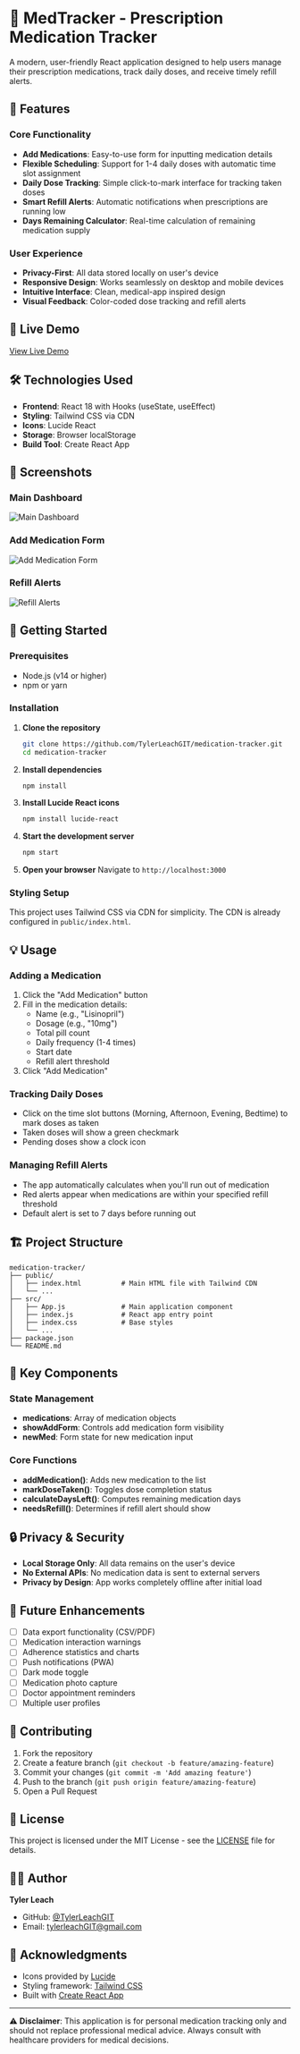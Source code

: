 # 💊 MedTracker - Prescription Medication Tracker

A modern, user-friendly React application designed to help users manage their prescription medications, track daily doses, and receive timely refill alerts.


## 🌟 Features

### Core Functionality
- **Add Medications**: Easy-to-use form for inputting medication details
- **Flexible Scheduling**: Support for 1-4 daily doses with automatic time slot assignment
- **Daily Dose Tracking**: Simple click-to-mark interface for tracking taken doses
- **Smart Refill Alerts**: Automatic notifications when prescriptions are running low
- **Days Remaining Calculator**: Real-time calculation of remaining medication supply

### User Experience
- **Privacy-First**: All data stored locally on user's device
- **Responsive Design**: Works seamlessly on desktop and mobile devices
- **Intuitive Interface**: Clean, medical-app inspired design
- **Visual Feedback**: Color-coded dose tracking and refill alerts

## 🚀 Live Demo

[View Live Demo](https://medication-tracker-seven.vercel.app/) 

## 🛠️ Technologies Used

- **Frontend**: React 18 with Hooks (useState, useEffect)
- **Styling**: Tailwind CSS via CDN
- **Icons**: Lucide React
- **Storage**: Browser localStorage
- **Build Tool**: Create React App

## 📱 Screenshots

### Main Dashboard
![Main Dashboard](screenshots/main-dashboard.png)


### Add Medication Form
![Add Medication Form](screenshots/add-medication-form.png)


### Refill Alerts
![Refill Alerts](screenshots/refill-alerts.png)


## 🏁 Getting Started

### Prerequisites
- Node.js (v14 or higher)
- npm or yarn

### Installation

1. **Clone the repository**
   ```bash
   git clone https://github.com/TylerLeachGIT/medication-tracker.git
   cd medication-tracker
   ```

2. **Install dependencies**
   ```bash
   npm install
   ```

3. **Install Lucide React icons**
   ```bash
   npm install lucide-react
   ```

4. **Start the development server**
   ```bash
   npm start
   ```

5. **Open your browser**
   Navigate to `http://localhost:3000`

### Styling Setup
This project uses Tailwind CSS via CDN for simplicity. The CDN is already configured in `public/index.html`.

## 💡 Usage

### Adding a Medication
1. Click the "Add Medication" button
2. Fill in the medication details:
   - Name (e.g., "Lisinopril")
   - Dosage (e.g., "10mg")
   - Total pill count
   - Daily frequency (1-4 times)
   - Start date
   - Refill alert threshold
3. Click "Add Medication"

### Tracking Daily Doses
- Click on the time slot buttons (Morning, Afternoon, Evening, Bedtime) to mark doses as taken
- Taken doses will show a green checkmark
- Pending doses show a clock icon

### Managing Refill Alerts
- The app automatically calculates when you'll run out of medication
- Red alerts appear when medications are within your specified refill threshold
- Default alert is set to 7 days before running out

## 🏗️ Project Structure

```
medication-tracker/
├── public/
│   ├── index.html          # Main HTML file with Tailwind CDN
│   └── ...
├── src/
│   ├── App.js              # Main application component
│   ├── index.js            # React app entry point
│   ├── index.css           # Base styles
│   └── ...
├── package.json
└── README.md
```

## 🔧 Key Components

### State Management
- **medications**: Array of medication objects
- **showAddForm**: Controls add medication form visibility
- **newMed**: Form state for new medication input

### Core Functions
- **addMedication()**: Adds new medication to the list
- **markDoseTaken()**: Toggles dose completion status
- **calculateDaysLeft()**: Computes remaining medication days
- **needsRefill()**: Determines if refill alert should show

## 🔒 Privacy & Security

- **Local Storage Only**: All data remains on the user's device
- **No External APIs**: No medication data is sent to external servers
- **Privacy by Design**: App works completely offline after initial load

## 🚀 Future Enhancements

- [ ] Data export functionality (CSV/PDF)
- [ ] Medication interaction warnings
- [ ] Adherence statistics and charts
- [ ] Push notifications (PWA)
- [ ] Dark mode toggle
- [ ] Medication photo capture
- [ ] Doctor appointment reminders
- [ ] Multiple user profiles

## 🤝 Contributing

1. Fork the repository
2. Create a feature branch (`git checkout -b feature/amazing-feature`)
3. Commit your changes (`git commit -m 'Add amazing feature'`)
4. Push to the branch (`git push origin feature/amazing-feature`)
5. Open a Pull Request

## 📄 License

This project is licensed under the MIT License - see the [LICENSE](LICENSE) file for details.

## 👨‍💻 Author

**Tyler Leach**
- GitHub: [@TylerLeachGIT](https://github.com/TylerLeachGIT)
- Email: tylerleachGIT@gmail.com

## 🙏 Acknowledgments

- Icons provided by [Lucide](https://lucide.dev/)
- Styling framework: [Tailwind CSS](https://tailwindcss.com/)
- Built with [Create React App](https://create-react-app.dev/)

---

⚠️ **Disclaimer**: This application is for personal medication tracking only and should not replace professional medical advice. Always consult with healthcare providers for medical decisions.
